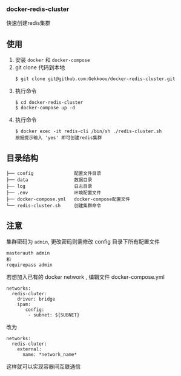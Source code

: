 ### docker-redis-cluster

快速创建redis集群

使用
----
1. 安装 `docker` 和 `docker-compose`
2. git clone 代码到本地
    ```
    $ git clone git@github.com:Gekkoou/docker-redis-cluster.git
    ```
3. 执行命令
    ```
    $ cd docker-redis-cluster
    $ docker-compose up -d
    ```
4. 执行命令
    ```
    $ docker exec -it redis-cli /bin/sh ./redis-cluster.sh
    根据提示输入 'yes' 即可创建redis集群
    ```

目录结构
----

```
├── config               配置文件目录
├── data                 数据目录
├── log                  日志目录
├── .env                 环境配置文件
├── docker-compose.yml   docker-compose配置文件
└── redis-cluster.sh     创建集群命令
```

注意
----

集群密码为 `admin`, 更改密码则需修改 config 目录下所有配置文件
```
masterauth admin
和
requirepass admin
```


若想加入已有的 docker network , 编辑文件 docker-compose.yml

```
networks:
  redis-cluter:
    driver: bridge
    ipam:
       config:
        - subnet: ${SUBNET}
```
改为
```
networks:
  redis-cluter:
    external:
      name: *network_name*
```
这样就可以实现容器间互联通信
